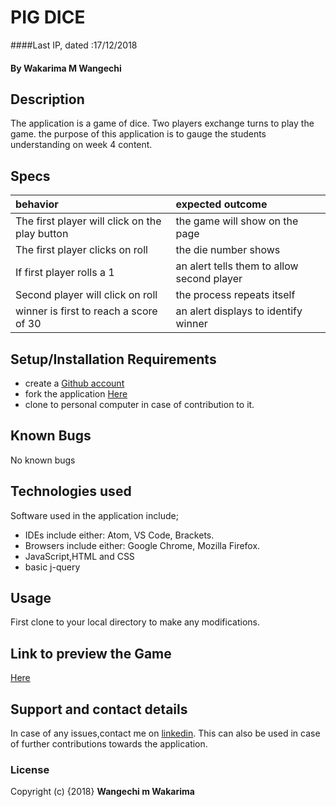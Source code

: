 # PIG DICE
####Last IP, dated :17/12/2018
#### By **Wakarima M Wangechi**
## Description
The application is a game of dice. Two players exchange turns to play the game. the purpose of this application is to gauge the students understanding on week 4 content.

## Specs
|**behavior**                                    | **expected outcome**                      |
|:-----------------------------------------------|:------------------------------------------|
| The first player will click on the play button | the game will show on the page            |
| The first player clicks on roll                | the die number shows                      |
| If first player rolls a 1                      | an alert tells them to allow second player|
| Second player will click on roll               | the process repeats itself                |
| winner is first to reach a score of 30         | an alert displays to identify winner      |

## Setup/Installation Requirements
* create a [Github account](https://github.com)
* fork the application [Here](https://github.com/MargaretW/pig-dice)
* clone to personal computer in case of contribution to it.

## Known Bugs
No known bugs

## Technologies used
Software used in the application include;
* IDEs include either: Atom, VS Code, Brackets.
* Browsers include either: Google Chrome, Mozilla Firefox.
* JavaScript,HTML and CSS
* basic j-query

## Usage
First clone to your local directory to make any modifications.

## Link to preview the Game
[Here](https://margaretw.github.io/pig-dice/.)
## Support and contact details
In case of any issues,contact me on [linkedin](https://www.linkedin.com/in/margaret-wangechi/). This can also be used in case of further contributions towards the application.
### License
Copyright (c) {2018}
**Wangechi m Wakarima**

